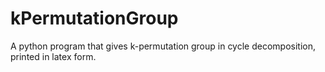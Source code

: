 # kPermutationGroup
A python program that gives k-permutation group in cycle decomposition, printed in latex form.